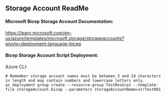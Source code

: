## Storage Account ReadMe

#### Microsoft Bicep Storage Account Documentation:<br>
https://learn.microsoft.com/en-us/azure/templates/microsoft.storage/storageaccounts?pivots=deployment-language-bicep


#### Bicep Storage Account Script Deployment:

Azure CLI:

```
# Remember storage account names must be between 3 and 24 characters in length and may contain numbers and lowercase letters only.
az deployment group create --resource-group TestResGrp1 --template-file storageAccount.bicep --parameters storageAccountName=strTest001
